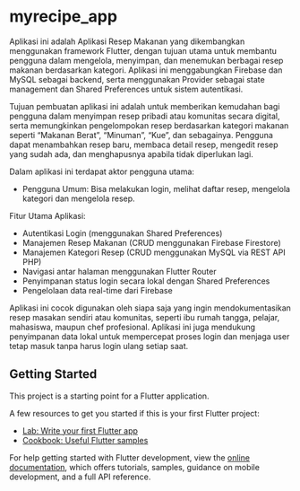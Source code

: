 # myrecipe_app

Aplikasi ini adalah Aplikasi Resep Makanan yang dikembangkan menggunakan framework Flutter, dengan tujuan utama untuk membantu pengguna dalam mengelola, menyimpan, dan menemukan berbagai resep makanan berdasarkan kategori. Aplikasi ini menggabungkan Firebase dan MySQL sebagai backend, serta menggunakan Provider sebagai state management dan Shared Preferences untuk sistem autentikasi.

Tujuan pembuatan aplikasi ini adalah untuk memberikan kemudahan bagi pengguna dalam menyimpan resep pribadi atau komunitas secara digital, serta memungkinkan pengelompokan resep berdasarkan kategori makanan seperti “Makanan Berat”, “Minuman”, “Kue”, dan sebagainya. Pengguna dapat menambahkan resep baru, membaca detail resep, mengedit resep yang sudah ada, dan menghapusnya apabila tidak diperlukan lagi.

Dalam aplikasi ini terdapat aktor pengguna utama:
- Pengguna Umum: Bisa melakukan login, melihat daftar resep, mengelola kategori dan mengelola resep.

Fitur Utama Aplikasi:
- Autentikasi Login (menggunakan Shared Preferences)
- Manajemen Resep Makanan (CRUD menggunakan Firebase Firestore)
- Manajemen Kategori Resep (CRUD menggunakan MySQL via REST API PHP)
- Navigasi antar halaman menggunakan Flutter Router
- Penyimpanan status login secara lokal dengan Shared Preferences
- Pengelolaan data real-time dari Firebase

Aplikasi ini cocok digunakan oleh siapa saja yang ingin mendokumentasikan resep masakan sendiri atau komunitas, seperti ibu rumah tangga, pelajar, mahasiswa, maupun chef profesional. Aplikasi ini juga mendukung penyimpanan data lokal untuk mempercepat proses login dan menjaga user tetap masuk tanpa harus login ulang setiap saat.

## Getting Started

This project is a starting point for a Flutter application.

A few resources to get you started if this is your first Flutter project:

- [Lab: Write your first Flutter app](https://docs.flutter.dev/get-started/codelab)
- [Cookbook: Useful Flutter samples](https://docs.flutter.dev/cookbook)

For help getting started with Flutter development, view the
[online documentation](https://docs.flutter.dev/), which offers tutorials,
samples, guidance on mobile development, and a full API reference.

